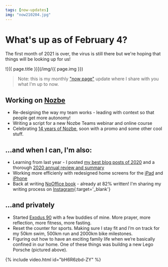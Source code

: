 ```yaml
---
tags: [now-updates]
img: "now210204.jpg"
---
```


# What's up as of February 4?

The first month of 2021 is over, the virus is still there but we're hoping that things will be looking up for us!

<!--More-->

![{{ page.title }}](/img/{{ page.img }})

> Note: this is my monthly ["now page"](/now) update where I share with you what I'm up to now.

## Working on [Nozbe][n]

* Re-designing the way my team works - leading with context so that people get more autonomy!
* Writing a script for a new Nozbe Teams webinar and online course
* Celebrating [14 years of Nozbe](/nozbe14), soon with a promo and some other cool stuff.

## …and when I can, I'm also:

* Learning from last year - I posted [my best blog posts of 2020](/2020best) and a thorough [2020 annual review and summary](/2020)
* Working more efficienly with redesigned home screens for the [iPad](/ipadscreen) and  [iPhone](/iphonescreen)
* Back at writing [NoOffice book](/nooffice) - already at 82% written! I'm sharing my writing process on [Instagram](https://instagram.com/michaelsliwinski){:target='_blank'}

## …and privately

* Started [Exodus 90](https://exodus90.com) with a few buddies of mine. More prayer, more reflection, more fitness, more fasting.
* Reset the counter for sports. Making sure I stay fit and I’m on track for my 50km swim, 500km run and 2000km bike milestones.
* Figuring out how to have an exciting family life when we’re basically confined in our home. One of these things was buildng a new Lego Porsche (pictured above).

{% include video.html id="bH6R6zbd-ZY" %}

[n]: https://michael.gratis/nozbe
[np]: https://michael.gratis/nozbepersonal